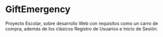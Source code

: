 # GiftEmergency
Proyecto Escolar, sobre desarrollo Web con requisitos como un carro de compra, además de los clásicos Registro de Usuarios e Inicio de Sesión.
